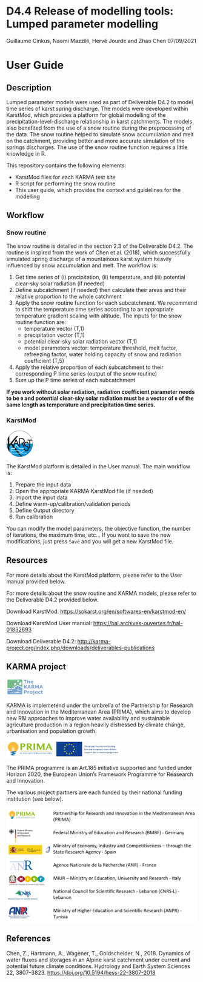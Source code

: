D4.4 Release of modelling tools: Lumped parameter modelling
================
Guillaume Cinkus, Naomi Mazzilli, Hervé Jourde and Zhao Chen
07/09/2021

# User Guide

## Description

Lumped parameter models were used as part of Deliverable D4.2 to model
time series of karst spring discharge. The models were developed within
KarstMod, which provides a platform for global modelling of the
precipitation-level-discharge relationship in karst catchments. The
models also benefited from the use of a snow routine during the
preprocessing of the data. The snow routine helped to simulate snow
accumulation and melt on the catchment, providing better and more
accurate simulation of the springs discharges. The use of the snow
routine function requires a little knowledge in R.

This repository contains the following elements:

-   KarstMod files for each KARMA test site
-   R script for performing the snow routine
-   This user guide, which provides the context and guidelines for the
    modelling

## Workflow

### Snow routine

The snow routine is detailed in the section 2.3 of the Deliverable D4.2.
The routine is inspired from the work of Chen et al. (2018), which
successfully simulated spring discharge of a mountainous karst system
heavily influenced by snow accumulation and melt. The workflow is:

1.  Get time series of (i) precipitation, (ii) temperature, and (iii)
    potential clear-sky solar radiation (if needed)
2.  Define subcatchment (if needed) then calculate their areas and their
    relative proportion to the whole catchment
3.  Apply the snow routine function for each subcatchment. We recommend
    to shift the temperature time series according to an appropriate
    temperature gradient scaling with altitude. The inputs for the snow
    routine function are:
    -   temperature vector (T,1)
    -   precipitation vector (T,1)
    -   potential clear-sky solar radiation vector (T,1)
    -   model parameters vector: temperature threshold, melt factor,
        refreezing factor, water holding capacity of snow and radiation
        coefficient (T,5)
4.  Apply the relative proportion of each subcatchment to their
    corresponding P time series (output of the snow routine)
5.  Sum up the P time series of each subcatchment

**If you work without solar radiation, radiation coefficient parameter
needs to be `0` and potential clear-sky solar radiation must be a vector
of `0` of the same length as temperature and precipitation time
series.**

### KarstMod

<img src="data/karstmod.png" width="70" />

The KarstMod platform is detailed in the User manual. The main workflow
is:

1.  Prepare the input data
2.  Open the appropriate KARMA KarstMod file (if needed)
3.  Import the input data
4.  Define warm-up/calibration/validation periods
5.  Define Output directory
6.  Run calibration

You can modify the model parameters, the objective function, the number
of iterations, the maximum time, etc… If you want to save the new
modifications, just press `Save` and you will get a new KarstMod file.

## Resources

For more details about the KarstMod platform, please refer to the User
manual provided below.

For more details about the snow routine and KARMA models, please refer
to the Deliverable D4.2 provided below.

Download KarstMod: <https://sokarst.org/en/softwares-en/karstmod-en/>

Download KarstMod User manual:
<https://hal.archives-ouvertes.fr/hal-01832693>

Download Deliverable D4.2:
<http://karma-project.org/index.php/downloads/deliverables-publications>

## KARMA project

<img src="data/KARMA.png" width="100" />

KARMA is implemetend under the umbrella of the Partnership for Research
and Innovation in the Mediterranean Area (PRIMA), which aims to develop
new R&I approaches to improve water availability and sustainable
agriculture production in a region heavily distressed by climate change,
urbanisation and population growth.

<img src="data/PRIMA.png" width="300" />

The PRIMA programme is an Art.185 initiative supported and funded under
Horizon 2020, the European Union’s Framework Programme for Reasearch and
Innovation.

The various project partners are each funded by their national funding
institution (see below).

![](data/KARMA_funding.png)<!-- -->

## References

Chen, Z., Hartmann, A., Wagener, T., Goldscheider, N., 2018. Dynamics of
water fluxes and storages in an Alpine karst catchment under current and
potential future climate conditions. Hydrology and Earth System Sciences
22, 3807–3823. <https://doi.org/10.5194/hess-22-3807-2018>

